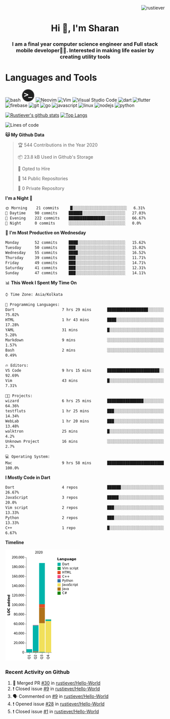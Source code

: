 <p align="right"> <img src="https://komarev.com/ghpvc/?username=rustiever" alt="rustiever" /> </p>
<h1 align="center">Hi 👋, I'm Sharan</h1>
<h3 align="center">I am a final year computer science engineer and Full stack mobile developer👨‍💻. Interested in making life easier by creating utility tools</h3>



<!-- * 🔭 I’m currently working on [Bridge](https://github.com/rustiever/bridge)

* 🌱 I’m currently learning **Flutter, Golang**

* 📫 How to reach me **sharanneeded@gmail.com**

* ⚡ Available for Freelance projects/internship opportunities. -->

# Languages and Tools

<p align="left">

  <img src="https://www.vectorlogo.zone/logos/gnu_bash/gnu_bash-icon.svg" alt="bash" width="40" height="40"/>

  <img src="https://raw.githubusercontent.com/github/explore/d92924b1d925bb134e308bd29c9de6c302ed3beb/topics/terminal/terminal.png" alt="Terminal" width="40" height="40"/> 

  <img src="https://www.vectorlogo.zone/logos/neovimio/neovimio-icon.svg" alt="Neovim" width="40" height="40"/> 
  
  <img src="https://www.vectorlogo.zone/logos/vim/vim-icon.svg" alt="Vim" width="40" height="40"/> 

  <img src="https://www.vectorlogo.zone/logos/visualstudio_code/visualstudio_code-icon.svg" alt="Visual Studio Code" width="40" height="40"/> 

  <img src="https://www.vectorlogo.zone/logos/dartlang/dartlang-icon.svg" alt="dart" width="40" height="40"/>

  <img src="https://www.vectorlogo.zone/logos/flutterio/flutterio-icon.svg" alt="flutter" width="40" height="40"/> 
  
  <img src="https://www.vectorlogo.zone/logos/firebase/firebase-icon.svg" alt="firebase" width="40" height="40"/>

  <img src="https://www.vectorlogo.zone/logos/git-scm/git-scm-icon.svg" alt="git" width="40" height="40"/> 

  <img src="https://devicons.github.io/devicon/devicon.git/icons/go/go-original.svg" alt="go" width="40" height="40"/>

  <img src="https://devicons.github.io/devicon/devicon.git/icons/javascript/javascript-original.svg" alt="javascript" width="40" height="40"/>
  
  <img src="https://devicons.github.io/devicon/devicon.git/icons/linux/linux-original.svg" alt="linux" width="40" height="40"/> 

  <img src="https://devicons.github.io/devicon/devicon.git/icons/nodejs/nodejs-original-wordmark.svg" alt="nodejs" width="40" height="40"/>

  <img src="https://devicons.github.io/devicon/devicon.git/icons/python/python-original.svg" alt="python" width="40" height="40"/>

[![Rustiever's github stats](https://github-readme-stats.vercel.app/api?username=rustiever&theme=algolia&count_private=true&show_icons=true)](https://github.com/rustiever/)
[![Top Langs](https://github-readme-stats.vercel.app/api/top-langs/?username=rustiever&layout=compact&langs_count=10&theme=algolia)](https://github.com/rustiever/)



<!--START_SECTION:waka-->
![Lines of code](https://img.shields.io/badge/From%20Hello%20World%20I%27ve%20Written-7.5%20million%20lines%20of%20code-blue)

**🐱 My Github Data** 

> 🏆 544 Contributions in the Year 2020
 > 
> 📦 23.8 kB Used in Github's Storage 
 > 
> 💼 Opted to Hire
 > 
> 📜 14 Public Repositories
 > 
> 🔑 0 Private Repository 
 > 
**I'm a Night 🦉** 

```text
🌞 Morning    21 commits     █░░░░░░░░░░░░░░░░░░░░░░░░   6.31% 
🌆 Daytime    90 commits     ██████░░░░░░░░░░░░░░░░░░░   27.03% 
🌃 Evening    222 commits    ████████████████░░░░░░░░░   66.67% 
🌙 Night      0 commits      ░░░░░░░░░░░░░░░░░░░░░░░░░   0.0%

```
📅 **I'm Most Productive on Wednesday** 

```text
Monday       52 commits     ████░░░░░░░░░░░░░░░░░░░░░   15.62% 
Tuesday      50 commits     ███░░░░░░░░░░░░░░░░░░░░░░   15.02% 
Wednesday    55 commits     ████░░░░░░░░░░░░░░░░░░░░░   16.52% 
Thursday     39 commits     ███░░░░░░░░░░░░░░░░░░░░░░   11.71% 
Friday       49 commits     ███░░░░░░░░░░░░░░░░░░░░░░   14.71% 
Saturday     41 commits     ███░░░░░░░░░░░░░░░░░░░░░░   12.31% 
Sunday       47 commits     ███░░░░░░░░░░░░░░░░░░░░░░   14.11%

```


📊 **This Week I Spent My Time On** 

```text
⌚︎ Time Zone: Asia/Kolkata

💬 Programming Languages: 
Dart                     7 hrs 29 mins       ██████████████████░░░░░░░   75.02% 
HTML                     1 hr 43 mins        ████░░░░░░░░░░░░░░░░░░░░░   17.28% 
YAML                     31 mins             █░░░░░░░░░░░░░░░░░░░░░░░░   5.28% 
Markdown                 9 mins              ░░░░░░░░░░░░░░░░░░░░░░░░░   1.57% 
Bash                     2 mins              ░░░░░░░░░░░░░░░░░░░░░░░░░   0.49%

🔥 Editors: 
VS Code                  9 hrs 15 mins       ███████████████████████░░   92.69% 
Vim                      43 mins             █░░░░░░░░░░░░░░░░░░░░░░░░   7.31%

🐱‍💻 Projects: 
wizard                   6 hrs 25 mins       ████████████████░░░░░░░░░   64.36% 
testfluts                1 hr 25 mins        ███░░░░░░░░░░░░░░░░░░░░░░   14.34% 
WebLab                   1 hr 20 mins        ███░░░░░░░░░░░░░░░░░░░░░░   13.48% 
walktron                 25 mins             █░░░░░░░░░░░░░░░░░░░░░░░░   4.2% 
Unknown Project          16 mins             ░░░░░░░░░░░░░░░░░░░░░░░░░   2.7%

💻 Operating System: 
Mac                      9 hrs 58 mins       █████████████████████████   100.0%

```

**I Mostly Code in Dart** 

```text
Dart                     4 repos             ██████░░░░░░░░░░░░░░░░░░░   26.67% 
JavaScript               3 repos             █████░░░░░░░░░░░░░░░░░░░░   20.0% 
Vim script               2 repos             ███░░░░░░░░░░░░░░░░░░░░░░   13.33% 
Python                   2 repos             ███░░░░░░░░░░░░░░░░░░░░░░   13.33% 
C++                      1 repo              █░░░░░░░░░░░░░░░░░░░░░░░░   6.67%

```


**Timeline**

![Chart not found](https://github.com/rustiever/rustiever/blob/master/charts/bar_graph.png) 


<!--END_SECTION:waka-->

### Recent Activity on Github
<!--START_SECTION:activity-->
1. 🎉 Merged PR [#30](https://github.com/rustiever/Hello-World/pull/30) in [rustiever/Hello-World](https://github.com/rustiever/Hello-World)
2. ❗️ Closed issue [#9](https://github.com/rustiever/Hello-World/issues/9) in [rustiever/Hello-World](https://github.com/rustiever/Hello-World)
3. 🗣 Commented on [#9](https://github.com/rustiever/Hello-World/issues/9) in [rustiever/Hello-World](https://github.com/rustiever/Hello-World)
4. ❗️ Opened issue [#28](https://github.com/rustiever/Hello-World/issues/28) in [rustiever/Hello-World](https://github.com/rustiever/Hello-World)
5. ❗️ Closed issue [#1](https://github.com/rustiever/Hello-World/issues/1) in [rustiever/Hello-World](https://github.com/rustiever/Hello-World)
<!--END_SECTION:activity-->